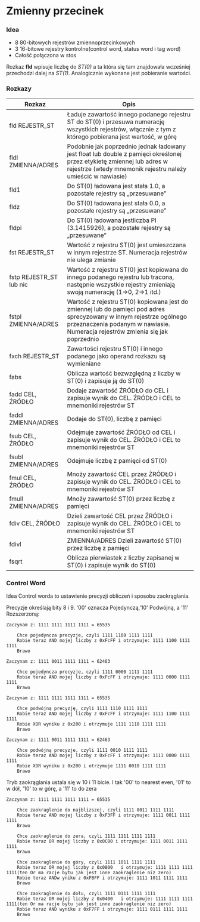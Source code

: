 # Zmienny przecinek

### Idea

 * 8 80-bitowych rejestrów zmiennoprzecinkowych
 * 3 16-bitowe rejestry kontrolne(control word, status word i tag word)
 * Całość połączona w stos

Rozkaz **fld** wpisuje liczbę do *ST(0)* a ta która się tam znajdowała wcześniej przechodzi dalej na *ST(1)*. Analogicznie wykonane jest pobieranie wartości.

### Rozkazy

| Rozkaz | Opis |
| --- | --- |
| fld REJESTR_ST | Ładuje zawartość innego podanego rejestru ST do ST(0) i przesuwa numerację wszystkich rejestrów, włącznie z tym z którego pobierana jest wartość, w górę |
| fldl ZMIENNA/ADRES | Podobnie jak poprzednio jednak ładowany jest float lub double z pamięci określonej przez etykietę zmiennej lub adres w rejestrze (wtedy mnemonik rejestru należy umieścić w nawiasie) |
| fld1 | Do ST(0) ładowana jest stała 1.0, a pozostałe rejestry są „przesuwane” |
| fldz | Do ST(0) ładowana jest stała 0.0, a pozostałe rejestry są „przesuwane” |
| fldpi | Do ST(0) ładowana jestliczba PI (3.1415926), a pozostałe rejestry są „przesuwane” |
| fst REJESTR_ST | Wartość z rejestru ST(0) jest umieszczana w innym rejestrze ST. Numeracja rejestrów nie ulega zmianie |
| fstp REJESTR_ST lub nic | Wartość z rejestru ST(0) jest kopiowana do innego podanego rejestru lub tracona, następnie wszystkie rejestry zmieniają swoją numerację (1->0, 2->1 itd.) |
| fstpl ZMIENNA/ADRES | Wartość z rejestru ST(0) kopiowana jest do zmiennej lub do pamięci pod adres sprecyzowany w innym rejestrze ogólnego przeznaczenia podanym w nawiasie. Numeracja rejestrów zmienia się jak poprzednio |
| fxch REJESTR_ST | Zawartości rejestru ST(0) i innego podanego jako operand rozkazu są wymieniane |
| fabs | Oblicza wartość bezwzględną z liczby w ST(0) i zapisuje ją do ST(0) |
| fadd CEL, ŹRÓDŁO | Dodaje zawartość ŹRÓDŁO do CEL i zapisuje wynik do CEL. ŹRÓDŁO i CEL to mnemoniki rejestrów ST |
| faddl ZMIENNA/ADRES | Dodaje do ST(0), liczbę z pamięci |
| fsub CEL, ŹRÓDŁO | Odejmuje zawartość ŹRÓDŁO od CEL i zapisuje wynik do CEL. ŹRÓDŁO i CEL to mnemoniki rejestrów ST |
| fsubl ZMIENNA/ADRES | Odejmuje liczbę z pamięci od ST(0) |
| fmul CEL, ŹRÓDŁO | Mnoży zawartość CEL przez ŹRÓDŁO i zapisuje wynik do CEL. ŹRÓDŁO i CEL to mnemoniki rejestrów ST |
| fmull ZMIENNA/ADRES | Mnoży zawartość ST(0) przez liczbę z pamięci |
| fdiv CEL, ŹRÓDŁO | Dzieli zawartość CEL przez ŹRÓDŁO i zapisuje wynik do CEL. ŹRÓDŁO i CEL to mnemoniki rejestrów ST |
| fdivl |ZMIENNA/ADRES 	Dzieli zawartość ST(0) przez liczbę z pamięci |
| fsqrt | Oblicza pierwiastek z liczby zapisanej w ST(0) i zapisuje wynik do ST(0) |

### Control Word

Idea Control worda to ustawienie precyzji obliczeń i sposobu zaokrąglania.

Precyzje określają bity 8 i 9. '00' oznacza Pojedynczą,'10' Podwójną, a '11' Rozszerzoną:

```
Zaczynam z: 1111 1111 1111 1111 = 65535

	Chce pojedyncza precyzje, czyli 1111 1100 1111 1111
	Robie teraz AND mojej liczby z 0xFcFF i otrzymuje: 1111 1100 1111 1111
	Brawo

Zaczynam z: 1111 0011 1111 1111 = 62463

	Chce pojedyncza precyzje, czyli 1111 0000 1111 1111
	Robie teraz AND mojej liczby z 0xFcFF i otrzymuje: 1111 0000 1111 1111
	Brawo

Zaczynam z: 1111 1111 1111 1111 = 65535

	Chce podwójną precyzję, czyli 1111 1110 1111 1111
	Robie teraz AND mojej liczby z 0xFcFF i otrzymuje: 1111 1100 1111 1111
	Robie XOR wyniku z 0x200 i otrzymuje 1111 1110 1111 1111
	Brawo

Zaczynam z: 1111 0011 1111 1111 = 62463

	Chce podwójną precyzje, czyli 1111 0010 1111 1111
	Robie teraz AND mojej liczby z 0xFcFF i otrzymuje: 1111 0000 1111 1111
	Robie XOR wyniku z 0x200 i otrzymuje 1111 0010 1111 1111
	Brawo
```	
	
Tryb zaokrąglania ustala się w 10 i 11 bicie. I tak '00' to nearest even, '01' to w dół, '10' to w górę, a '11' to do zera
```
Zaczynam z: 1111 1111 1111 1111 = 65535

	Chce zaokraglenie do najblizszej, czyli 1111 0011 1111 1111
	Robie teraz AND mojej liczby z 0xF3FF i otrzymuje: 1111 0011 1111 1111
	Brawo

	Chce zaokraglenie do zera, czyli 1111 1111 1111 1111
	Robie teraz OR mojej liczby z 0x0C00 i otrzymuje: 1111 0011 1111 1111
	Brawo

	Chce zaokraglenie do góry, czyli 1111 1011 1111 1111
	Robie teraz OR mojej liczby z 0x0800   i otrzymuje: 1111 1111 1111 1111(ten Or ma racje bytu jak jest inne zaokraglenie niz zero)
	Robie teraz ANDw yniku z 0xFBFF i otrzymuje: 1111 1011 1111 1111
	Brawo

	Chce zaokraglenie do dołu, czyli 1111 0111 1111 1111
	Robie teraz OR mojej liczby z 0x0400   i otrzymuje: 1111 1111 1111 1111(ten Or ma racje bytu jak jest inne zaokraglenie niz zero)
	Robie teraz AND wyniku z 0xF7FF i otrzymuje: 1111 0111 1111 1111
	Brawo
```



